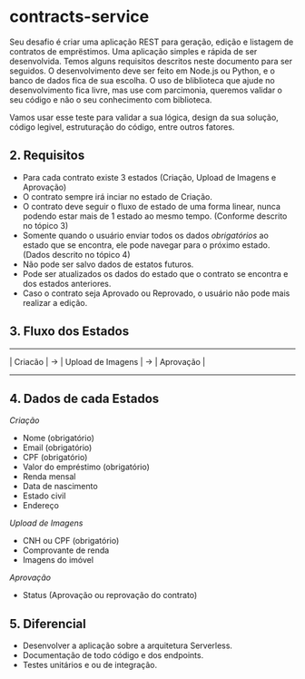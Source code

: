 # contracts-service 
Seu desafio é criar uma aplicação REST para geração, edição e listagem de contratos de emprëstimos. Uma aplicação simples e rápida de ser desenvolvida. Temos alguns requisitos descritos neste documento para ser seguidos.
O desenvolvimento deve ser feito em Node.js ou Python, e o banco de dados fica de sua escolha. O uso de bliblioteca que ajude no desenvolvimento fica livre, mas use com parcimonia, queremos validar o seu código e não o seu conhecimento com biblioteca.

Vamos usar esse teste para validar a sua lógica, design da sua solução, código legivel, estruturação do código, entre outros fatores.



## 2. Requisitos
- Para cada contrato existe 3 estados (Criação, Upload de Imagens e Aprovação)
- O contrato sempre irá inciar no estado de Criação.
- O contrato deve seguir o fluxo de estado de uma forma linear, nunca podendo estar mais de 1 estado ao mesmo tempo. (Conforme descrito no tópico 3)
- Somente quando o usuário enviar todos os dados *obrigatórios* ao estado que se encontra, ele pode navegar para o próximo estado. (Dados descrito no tópico 4)
- Não pode ser salvo dados de estatos futuros.
- Pode ser atualizados os dados do estado que o contrato se encontra e dos estados anteriores.
- Caso o contrato seja Aprovado ou Reprovado, o usuário não pode mais realizar a edição.



## 3. Fluxo dos Estados

----------------          ------------------------          ----------------
|    Criacão    |    ->   |   Upload de Imagens   |    ->   |   Aprovação  |
----------------          ------------------------          ----------------




## 4. Dados de cada Estados

*Criação*
 - Nome (obrigatório)
 - Email (obrigatório)
 - CPF (obrigatório)
 - Valor do empréstimo (obrigatório)
 - Renda mensal
 - Data de nascimento
 - Estado civil
 - Endereço

*Upload de Imagens*
 - CNH ou CPF (obrigatório)
 - Comprovante de renda
 - Imagens do imóvel

*Aprovação*
 - Status (Aprovação ou reprovação do contrato)


## 5. Diferencial
- Desenvolver a aplicação sobre a arquitetura Serverless.
- Documentação de todo código e dos endpoints.
- Testes unitários e ou de integração.